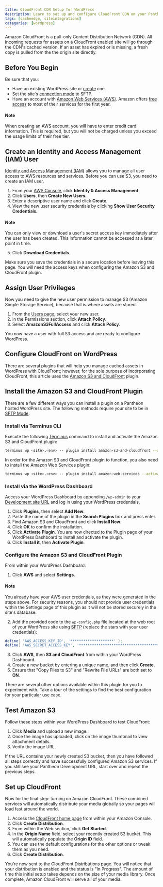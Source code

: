 ```yaml
---
title: CloudFront CDN Setup for WordPress
description: Learn to set up and configure CloudFront CDN on your Pantheon WordPress site.
tags: [cacheedge, siteintegrations]
categories: [wordpress]
---
```

Amazon CloudFront is a pull-only Content Distribution Network (CDN). All incoming requests for assets on a CloudFront enabled site will go through the CDN's cached version. If an asset has expired or is missing, a fresh copy is pulled from the the origin site directly.

## Before You Begin

Be sure that you:

- Have an existing WordPress site or [create](https://dashboard.pantheon.io/sites/create) one.
- Set the site's [connection mode](/docs/sftp#sftp-mode) to SFTP.
- Have an account with [Amazon Web Services (AWS)](https://aws.amazon.com/s3/). Amazon offers [free access](https://aws.amazon.com/free/) to most of their services for the first year.

<div class="alert alert-info" role="alert">
<h4 class="info">Note</h4>
<p>When creating an AWS account, you will have to enter credit card information. This is required, but you will not be charged unless you exceed the usage limits of their free tier.</p></div>

## Create an Identity and Access Management (IAM) User
[Identity and Access Management (IAM)](https://aws.amazon.com/iam/) allows you to manage all user access to AWS resources and services. Before you can use S3, you need to create an IAM user.

1. From your [AWS Console](https://console.aws.amazon.com), click **Identity & Access Management**.
2. Click **Users**, then **Create New Users**.
3. Enter a descriptive user name and click **Create**.
4. View the new user security credentials by clicking **Show User Security Credentials**.

 <div class="alert alert-info" role="alert">
 <h4 class="info">Note</h4>
 <p>You can only view or download a user's secret access key immediately after the user has been created. This information cannot be accessed at a later point in time.</p>
 </div>

5. Click **Download Credentials**.

Make sure you save the credentials in a secure location before leaving this page. You will need the access keys when configuring the Amazon S3 and CloudFront plugin.

## Assign User Privileges
Now you need to give the new user permission to manage S3 (Amazon Simple Storage Service), because that is where assets are stored.

1. From the [Users page](https://console.aws.amazon.com/iam/home#users), select your new user.
1. In the Permissions section, click **Attach Policy**.
1. Select **AmazonS3FullAccess** and click **Attach Policy**.

You now have a user with full S3 access and are ready to configure WordPress.

## Configure CloudFront on WordPress
There are several plugins that will help you manage cached assets in WordPress with CloudFront; however, for the sole purpose of incorporating CloudFront, this article uses the [Amazon S3 and CloudFront](https://wordpress.org/plugins/amazon-s3-and-cloudfront/) plugin.

## Install the Amazon S3 and CloudFront Plugin

There are a few different ways you can install a plugin on a Pantheon hosted WordPress site. The following methods require your site to be in [SFTP Mode](/docs/sftp#sftp-mode).

### Install via Terminus CLI

Execute the following [Terminus](/docs/terminus/) command to install and activate the Amazon S3 and CloudFront plugin:

```bash
terminus wp <site>.<env> -- plugin install amazon-s3-and-cloudfront --activate
```


In order for the Amazon S3 and CloudFront plugin to function, you also need to install the Amazon Web Services plugin:

```bash
terminus wp <site>.<env> -- plugin install amazon-web-services --activate
```

### Install via the WordPress Dashboard

Access your WordPress Dashboard by appending `/wp-admin` to your [Development site URL](/docs/create-sites#create-a-site) and log in using your WordPress credentials.

1. Click **Plugins**, then select **Add New**.
1. Paste the name of the plugin in the **Search Plugins** box and press enter.
1. Find Amazon S3 and CloudFront and click **Install Now**.
1. Click **OK** to confirm the installation.
1. Click **Activate Plugin**.
  You are now directed to the Plugin page of your WordPress Dashboard to install and activate the plugin.
1. Click **Install it**, then **Activate Plugin**.

### Configure the Amazon S3 and CloudFront Plugin

From within your WordPress Dashboard:

1. Click **AWS** and select **Settings**.

  <div class="alert alert-info" role="alert">
  <h4 class="info">Note</h4>
  <p>You already have your AWS user credentials, as they were generated in the steps above. For security reasons, you should not provide user credentials within the Settings page of this plugin as it will not be stored securely in the site's database.</p></div>

2. Add the provided code to the `wp-config.php` file located at the web root of your WordPress site using [SFTP](/docs/sftp/) (replace the stars with your user credentials):

  ```php
  define( 'AWS_ACCESS_KEY_ID', '********************' );
  define( 'AWS_SECRET_ACCESS_KEY', '****************************************' );
  ```

3. Click **AWS**, then **S3 and CloudFront** from within your WordPress Dashboard.
4. Create a new bucket by entering a unique name, and then click **Create**.
5. Ensure that "Copy Files to S3" and "Rewrite File URLs" are both set to **ON**.

There are several other options available within this plugin for you to experiment with. Take a tour of the settings to find the best configuration for your particular use case.

## Test Amazon S3

Follow these steps within your WordPress Dashboard to test CloudFront:

1. Click **Media** and upload a new image.
1. Once the image has uploaded, click on the image thumbnail to view attachment details.
1. Verify the image URL.

If the URL contains your newly created S3 bucket, then you have followed all steps correctly and have successfully configured Amazon S3 services. If you still see your Pantheon Development URL, start over and repeat the previous steps.

## Set up CloudFront

Now for the final step: turning on Amazon CloudFront. These combined services will automatically distribute your media globally so your pages will load fast around the world.

1. Access the [CloudFront home page](https://console.aws.amazon.com/cloudfront/home) from within your Amazon Console.
2. Click **Create Distribution**.
3. From within the Web section, click **Get Started**.
4. In the **Origin Name** field, select your recently created S3 bucket. This will automatically populate the **Origin ID** field.
5. You can use the default configurations for the other options or tweak them as you need.
6. Click **Create Distribution**.

You're now sent to the CloudFront Distributions page. You will notice that your distribution is enabled and the status is "In Progress". The amount of time this initial setup takes depends on the size of your media library. Once complete, Amazon CloudFront will serve all of your media.
